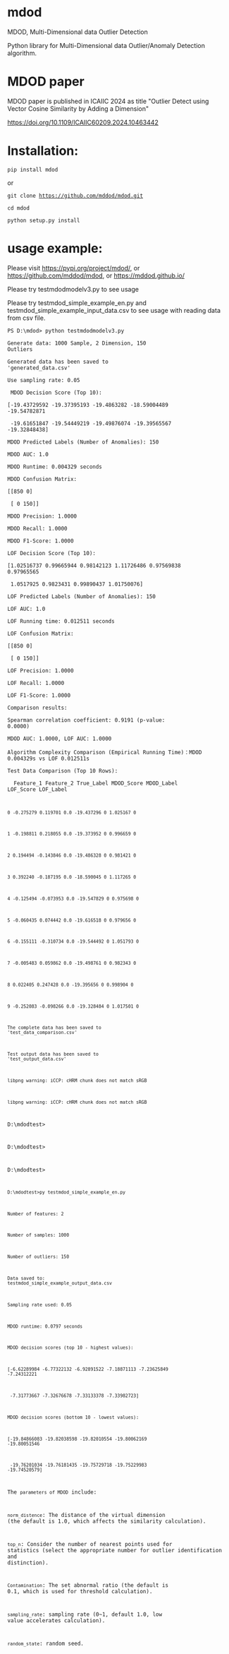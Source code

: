 # mdod

MDOD, Multi-Dimensional data Outlier Detection

Python library for Multi-Dimensional data Outlier/Anomaly Detection algorithm.

# MDOD paper

MDOD paper is published in ICAIIC 2024 as title "Outlier Detect using Vector Cosine Similarity by Adding a Dimension"

https://doi.org/10.1109/ICAIIC60209.2024.10463442

# Installation:

<code>pip install mdod</code>

or

<code>git clone https://github.com/mddod/mdod.git</code>

<code>cd mdod</code>

<code>python setup.py install</code>

# usage example:

Please visit https://pypi.org/project/mdod/, or https://github.com/mddod/mdod, or https://mddod.github.io/

Please try testmdodmodelv3.py to see usage


Please try testmdod_simple_example_en.py and testmdod_simple_example_input_data.csv to see usage with reading data from csv file.


<code>PS D:\\mdod> python testmdodmodelv3.py</code>

<code>Generate data: 1000 Sample, 2 Dimension, 150 Outliers</code>

<code>Generated data has been saved to  'generated\_data.csv'</code>

<code>Use sampling rate: 0.05</code>



<code>&nbsp;MDOD Decision Score (Top 10):</code>

<code>\[-19.43729592 -19.37395193 -19.4863282  -18.59004489 -19.54782871</code>

<code>&nbsp;-19.61651847 -19.54449219 -19.49876074 -19.39565567 -19.32848438]</code>

<code>MDOD Predicted Labels (Number of Anomalies): 150</code>

<code>MDOD AUC: 1.0</code>

<code>MDOD Runtime: 0.004329 seconds</code>

<code>MDOD Confusion Matrix:</code>

<code>\[\[850   0]</code>

<code>&nbsp;\[  0 150]]</code>

<code>MDOD Precision: 1.0000</code>

<code>MDOD Recall: 1.0000</code>

<code>MDOD F1-Score: 1.0000</code>



<code>LOF Decision Score (Top 10):</code>

<code>\[1.02516737 0.99665944 0.98142123 1.11726486 0.97569838 0.97965565</code>

<code>&nbsp;1.0517925  0.9823431  0.99890437 1.01750076]</code>

<code>LOF Predicted Labels (Number of Anomalies): 150</code>

<code>LOF AUC: 1.0</code>

<code>LOF Running time: 0.012511 seconds</code>

<code>LOF Confusion Matrix:</code>

<code>\[\[850   0]</code>

<code>&nbsp;\[  0 150]]</code>

<code>LOF Precision: 1.0000</code>

<code>LOF Recall: 1.0000</code>

<code>LOF F1-Score: 1.0000</code>



<code>Comparison results:</code>

<code>Spearman correlation coefficient: 0.9191 (p-value: 0.0000)</code>

<code>MDOD AUC: 1.0000, LOF AUC: 1.0000</code>

<code>Algorithm Complexity Comparison (Empirical Running Time)：MDOD 0.004329s vs LOF 0.012511s</code>



<code>Test Data Comparison (Top 10 Rows):</code>

<code>&nbsp;  Feature\_1  Feature\_2  True\_Label  MDOD\_Score  MDOD\_Label  LOF\_Score  LOF\_Label

<code>0  -0.275279   0.119701         0.0  -19.437296           0   1.025167          0</code>

<code>1  -0.198811   0.218055         0.0  -19.373952           0   0.996659          0</code>

<code>2   0.194494  -0.143846         0.0  -19.486328           0   0.981421          0</code>

<code>3   0.392240  -0.187195         0.0  -18.590045           0   1.117265          0</code>

<code>4  -0.125494  -0.073953         0.0  -19.547829           0   0.975698          0</code>

<code>5  -0.060435   0.074442         0.0  -19.616518           0   0.979656          0</code>

<code>6  -0.155111  -0.310734         0.0  -19.544492           0   1.051793          0</code>

<code>7  -0.005483   0.059862         0.0  -19.498761           0   0.982343          0</code>

<code>8   0.022405   0.247428         0.0  -19.395656           0   0.998904          0</code>

<code>9  -0.252083  -0.098266         0.0  -19.328484           0   1.017501          0</code>

<code>The complete data has been saved to 'test\_data\_comparison.csv'</code>

<code>Test output data has been saved to 'test\_output\_data.csv'</code>

<code>libpng warning: iCCP: cHRM chunk does not match sRGB</code>

<code>libpng warning: iCCP: cHRM chunk does not match sRGB</code>


D:\mdodtest>

D:\mdodtest>

D:\mdodtest>

<code>D:\mdodtest>py testmdod_simple_example_en.py</code>

<code>Number of features: 2</code>

<code>Number of samples: 1000</code>

<code>Number of outliers: 150</code>

<code>Data saved to: testmdod_simple_example_output_data.csv</code>

<code>Sampling rate used: 0.05</code>

<code>MDOD runtime: 0.0797 seconds</code>


<code>MDOD decision scores (top 10 - highest values):</code>

<code>[-6.62289984 -6.77322132 -6.92891522 -7.18871113 -7.23625849 -7.24312221</code>

<code> -7.31773667 -7.32676678 -7.33133378 -7.33982723]</code>

 

<code>MDOD decision scores (bottom 10 - lowest values):</code>

<code>[-19.84866083 -19.82038598 -19.82010554 -19.80062169 -19.80051546</code>

<code> -19.76201034 -19.76181435 -19.75729718 -19.75229983 -19.74520579]</code>

 
The <code>parameters of MDOD</code> include: <br> 

<code>norm_distence</code>: The distance of the virtual dimension (the default is 1.0, which affects the similarity calculation).<br> 

<code>top_n</code>: Consider the number of nearest points used for statistics (select the appropriate number for outlier identification and distinction).<br> 

<code>Contamination</code>: The set abnormal ratio (the default is 0.1, which is used for threshold calculation).<br> 

<code>sampling_rate</code>: sampling rate (0~1, default 1.0, low value accelerates calculation).<br> 

<code>random_state</code>: random seed.<br> <br>  







